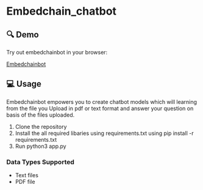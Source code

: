 # Embedchain_chatbot


## 🔍 Demo

Try out embedchainbot in your browser:

[Embedchainbot](https://hrithikshah.pythonanywhere.com/)

## 💻 Usage

Embedchainbot empowers you to create chatbot models which will learning from the file you Upload in pdf or text format and answer your question on basis of the files uploaded. 

1. Clone the repository
2. Install the all required libaries using requirements.txt using pip install -r requirements.txt
3. Run python3 app.py

### Data Types Supported

* Text files
* PDF file


